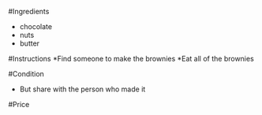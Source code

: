 #Ingredients
* chocolate 
* nuts
* butter

#Instructions
*Find someone to make the brownies
*Eat all of the brownies

#Condition
* But share with the person who made it

#Price

